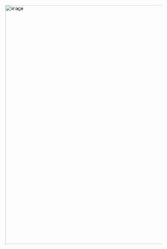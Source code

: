 <img width="771" alt="image" src="https://github.com/Lyon0129/cse15l-lab-reports/assets/130290363/7311373a-3b7d-4f4f-afaf-be5a1320e437">
